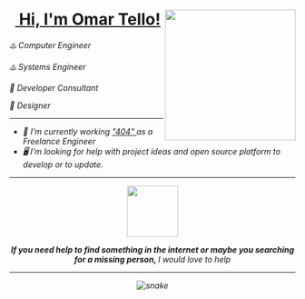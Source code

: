 <h1> 
 <a href="https://www.facebook.com/omartello.developer/"><img src = "" width = "10px" alt = ""> Hi, I'm Omar Tello! </a>
<img align='right' src="https://media.giphy.com/media/VgCDAzcKvsR6OM0uWg/giphy.gif" width="230">
</h1>
<p><em>♨️ Computer Engineer </p>
<p><em>♨️ Systems Engineer </p>
<p><em>📡 Developer Consultant </p>
<p><em>🧩 Designer </p>

--------------------

- 🔭 I’m currently working <a href="http://iot404.ml](https://www.facebook.com/IoT.404"> "404" </a> as a Freelance Engineer
- 🖥️ I’m looking for help with project ideas and open source platform to develop or to update.

--------------------
<p align="center">
 <img src="https://media.giphy.com/media/mGcNjsfWAjY5AEZNw6/giphy.gif" width="90"></center>
</p>
  
<p align='center'>
<em>
<b>If you need help to find something in the internet or maybe you searching for a missing person,
</b> I would love to help 
</em>
</p>

--------------------  
<p align="center">
  <img src="https://github.com/ishikkkkaaaa/ishikkkkaaaa/raw/output/github-contribution-grid-snake.svg" alt="snake"></center>
</p>




